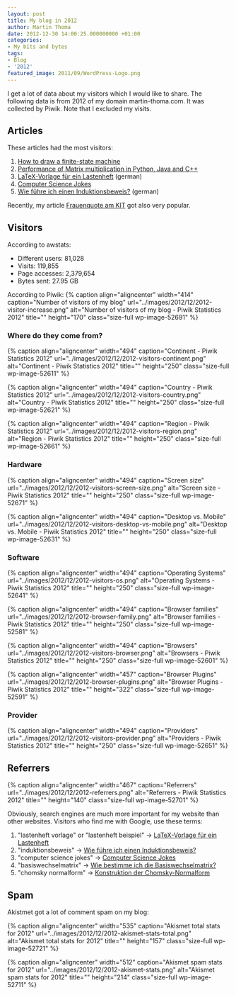 ```yaml
---
layout: post
title: My blog in 2012
author: Martin Thoma
date: 2012-12-30 14:00:25.000000000 +01:00
categories:
- My bits and bytes
tags:
- Blog
- '2012'
featured_image: 2011/09/WordPress-Logo.png
---
```

I get a lot of data about my visitors which I would like to share. The following data is from 2012 of my domain martin-thoma.com. It was collected by Piwik. Note that I excluded my visits.

<h2>Articles</h2>
These articles had the most visitors:
<ol>
  <li><a href="http://martin-thoma.com/how-to-draw-a-finite-state-machine/">How to draw a finite-state machine</a></li>
  <li><a href="http://martin-thoma.com/matrix-multiplication-python-java-cpp/">Performance of Matrix multiplication in Python, Java and C++</a></li>
  <li><a href="http://martin-thoma.com/latex-vorlage-fur-ein-lastenheft/">LaTeX-Vorlage f&uuml;r ein Lastenheft</a> (german)</li>
  <li><a href="http://martin-thoma.com/computer-science-jokes/">Computer Science Jokes</a></li>
  <li><a href="http://martin-thoma.com/wie-fuhre-ich-einen-induktionsbeweis/">Wie f&uuml;hre ich einen Induktionsbeweis?</a> (german)</li>
</ol>

Recently, my article <a href="http://martin-thoma.com/frauenquote-am-kit/">Frauenquote am KIT</a> got also very popular.

<h2>Visitors</h2>
According to awstats:
<ul>
  <li>Different users: 81,028</li>
  <li>Visits: 119,855</li>
  <li>Page accesses: 2,379,654</li>
  <li>Bytes sent: 27.95 GB</li>
</ul>

According to Piwik:
{% caption align="aligncenter" width="414" caption="Number of visitors of my blog" url="../images/2012/12/2012-visitor-increase.png" alt="Number of visitors of my blog -  Piwik Statistics 2012" title="" height="170" class="size-full wp-image-52691" %}

<h3>Where do they come from?</h3>
{% caption align="aligncenter" width="494" caption="Continent - Piwik Statistics 2012" url="../images/2012/12/2012-visitors-continent.png" alt="Continent - Piwik Statistics 2012" title="" height="250" class="size-full wp-image-52611" %}

{% caption align="aligncenter" width="494" caption="Country - Piwik Statistics 2012" url="../images/2012/12/2012-visitors-country.png" alt="Country - Piwik Statistics 2012" title="" height="250" class="size-full wp-image-52621" %}

{% caption align="aligncenter" width="494" caption="Region - Piwik Statistics 2012" url="../images/2012/12/2012-visitors-region.png" alt="Region - Piwik Statistics 2012" title="" height="250" class="size-full wp-image-52661" %}

<h3>Hardware</h3>
{% caption align="aligncenter" width="494" caption="Screen size" url="../images/2012/12/2012-visitors-screen-size.png" alt="Screen size - Piwik Statistics 2012" title="" height="250" class="size-full wp-image-52671" %}

{% caption align="aligncenter" width="494" caption="Desktop vs. Mobile" url="../images/2012/12/2012-visitors-desktop-vs-mobile.png" alt="Desktop vs. Mobile - Piwik Statistics 2012" title="" height="250" class="size-full wp-image-52631" %}

<h3>Software</h3>
{% caption align="aligncenter" width="494" caption="Operating Systems" url="../images/2012/12/2012-visitors-os.png" alt="Operating Systems - Piwik Statistics 2012" title="" height="250" class="size-full wp-image-52641" %}

{% caption align="aligncenter" width="494" caption="Browser families" url="../images/2012/12/2012-browser-family.png" alt="Browser families - Piwik Statistics 2012" title="" height="250" class="size-full wp-image-52581" %}

{% caption align="aligncenter" width="494" caption="Browsers" url="../images/2012/12/2012-visitors-browser.png" alt="Browsers - Piwik Statistics 2012" title="" height="250" class="size-full wp-image-52601" %}

{% caption align="aligncenter" width="457" caption="Browser Plugins" url="../images/2012/12/2012-browser-plugins.png" alt="Browser Plugins - Piwik Statistics 2012" title="" height="322" class="size-full wp-image-52591" %}

<h3>Provider</h3>
{% caption align="aligncenter" width="494" caption="Providers" url="../images/2012/12/2012-visitors-provider.png" alt="Providers - Piwik Statistics 2012" title="" height="250" class="size-full wp-image-52651" %}

<h2>Referrers</h2>
{% caption align="aligncenter" width="467" caption="Referrers" url="../images/2012/12/2012-referrers.png" alt="Referrers  - Piwik Statistics 2012" title="" height="140" class="size-full wp-image-52701" %}

Obviously, search engines are much more important for my website than other websites.
Visitors who find me with Google, use these terms:
<ol>
  <li>"lastenheft vorlage" or "lastenheft beispiel" &rarr; <a href="http://martin-thoma.com/latex-vorlage-fur-ein-lastenheft/">LaTeX-Vorlage f&uuml;r ein Lastenheft</a></li>
  <li>"induktionsbeweis" &rarr; <a href="http://martin-thoma.com/wie-fuhre-ich-einen-induktionsbeweis/">Wie f&uuml;hre ich einen Induktionsbeweis?</a></li>
  <li>"computer science jokes" &rarr; <a href="http://martin-thoma.com/computer-science-jokes/">Computer Science Jokes</a></li>
  <li>"basiswechselmatrix" &rarr; <a href="http://martin-thoma.com/wie-bestimme-ich-die-basiswechselmatrix/">Wie bestimme ich die Basiswechselmatrix?</a></li>
  <li>"chomsky normalform" &rarr; <a href="http://martin-thoma.com/konstruktion-der-chomsky-normalform/">Konstruktion der Chomsky-Normalform</a></li>
</ol>

<h2>Spam</h2>
Akistmet got a lot of comment spam on my blog:

{% caption align="aligncenter" width="535" caption="Akismet total stats for 2012" url="../images/2012/12/2012-akismet-stats-total.png" alt="Akismet total stats for 2012" title="" height="157" class="size-full wp-image-52721" %}

{% caption align="aligncenter" width="512" caption="Akismet spam stats for 2012" url="../images/2012/12/2012-akismet-stats.png" alt="Akismet spam stats for 2012" title="" height="214" class="size-full wp-image-52711" %}
